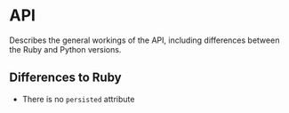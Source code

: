 # API

Describes the general workings of the API, including differences between the Ruby and Python versions.

## Differences to Ruby

* There is no `persisted` attribute